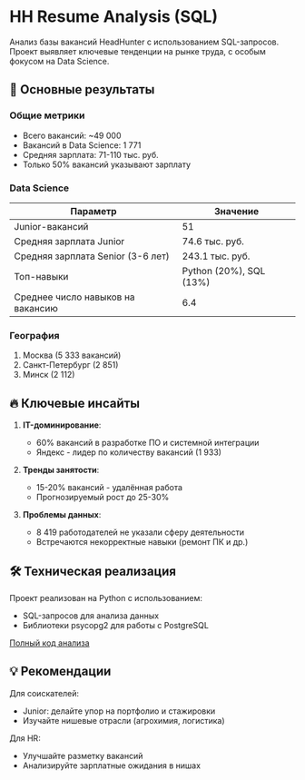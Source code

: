 # HH Resume Analysis (SQL)

Анализ базы вакансий HeadHunter с использованием SQL-запросов. Проект выявляет ключевые тенденции на рынке труда, с особым фокусом на Data Science.

## 📌 Основные результаты

### Общие метрики
- Всего вакансий: ~49 000
- Вакансий в Data Science: 1 771 
- Средняя зарплата: 71-110 тыс. руб.
- Только 50% вакансий указывают зарплату

### Data Science
| Параметр | Значение |
|----------|---------|
| Junior-вакансий | 51 |
| Средняя зарплата Junior | 74.6 тыс. руб. |
| Средняя зарплата Senior (3-6 лет) | 243.1 тыс. руб. |
| Топ-навыки | Python (20%), SQL (13%) |
| Среднее число навыков на вакансию | 6.4 |

### География
1. Москва (5 333 вакансий)
2. Санкт-Петербург (2 851)
3. Минск (2 112)

## 🔥 Ключевые инсайты

1. **IT-доминирование**:
   - 60% вакансий в разработке ПО и системной интеграции
   - Яндекс - лидер по количеству вакансий (1 933)

2. **Тренды занятости**:
   - 15-20% вакансий - удалённая работа
   - Прогнозируемый рост до 25-30%

3. **Проблемы данных**:
   - 8 419 работодателей не указали сферу деятельности
   - Встречаются некорректные навыки (ремонт ПК и др.)

## 🛠 Техническая реализация

Проект реализован на Python с использованием:
- SQL-запросов для анализа данных
- Библиотеки psycopg2 для работы с PostgreSQL

[Полный код анализа](project_2_togit.ipynb)

## 💡 Рекомендации

Для соискателей:
- Junior: делайте упор на портфолио и стажировки
- Изучайте нишевые отрасли (агрохимия, логистика)

Для HR:
- Улучшайте разметку вакансий
- Анализируйте зарплатные ожидания в нишах
